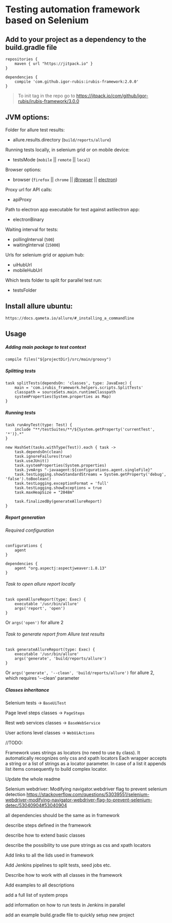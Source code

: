 # Testing automation framework based on Selenium

## Add to your project as a dependency to the build.gradle file
```
repositories {
    maven { url "https://jitpack.io" }
}

dependencies {
    compile 'com.github.igor-rubis:irubis-framework:2.0.0'
}
```
> To init tag in the repo go to https://jitpack.io/com/github/igor-rubis/irubis-framework/3.0.0

## JVM options:
Folder for allure test results:
* allure.results.directory (`build/reports/allure`)

Running tests locally, in selenium grid or on mobile device:
* testsMode (`mobile` || `remote` || `local`)

Browser options:
* browser (`firefox` || `chrome` || [jBrowser](https://github.com/MachinePublishers/jBrowserDriver) || [electron](https://github.com/electron))

Proxy url for API calls:
* apiProxy

Path to electron app executable for test against astilectron app:
* electronBinary

Waiting interval for tests:
* pollingInterval (`500`)
* waitingInterval (`15000`)

Urls for selenium grid or appium hub:
* uiHubUrl
* mobileHubUrl

Which tests folder to split for parallel test run:
* testsFolder

## Install allure ubuntu:
```https://docs.qameta.io/allure/#_installing_a_commandline```

## Usage
##### Adding main package to test context
```
compile files("${projectDir}/src/main/groovy")
```

##### Splitting tests
```
task splitTests(dependsOn: 'classes', type: JavaExec) {
    main = 'com.irubis_framework.helpers.scripts.SplitTests'
    classpath = sourceSets.main.runtimeClasspath
    systemProperties(System.properties as Map)
}
```

##### Running tests
```
task runAnyTest(type: Test) {
    include "**/testSuites/**/${System.getProperty('currentTest', '*')}.*"
}

new HashSet(tasks.withType(Test)).each { task ->
    task.dependsOn(clean)
    task.ignoreFailures(true)
    task.useJUnit()
    task.systemProperties(System.properties)
    task.jvmArgs "-javaagent:${configurations.agent.singleFile}"
    task.testLogging.showStandardStreams = System.getProperty('debug', 'false').toBoolean()
    task.testLogging.exceptionFormat = 'full'
    task.testLogging.showExceptions = true
    task.maxHeapSize = "2048m"

    task.finalizedBy(generateAllureReport)
}
```

##### Report generation
###### Required configuration
```
configurations {
    agent
}

dependencies {
    agent "org.aspectj:aspectjweaver:1.8.13"
}
```
###### Task to open allure report locally
```
task openAllureReport(type: Exec) {
    executable '/usr/bin/allure'
    args('report', 'open')
}
```
Or `args('open')`  for allure 2

###### Task to generate report from Allure test results
```
task generateAllureReport(type: Exec) {
    executable '/usr/bin/allure'
    args('generate', 'build/reports/allure')
}
```

Or `args('generate', '--clean', 'build/reports/allure')` for allure 2, which requires '--clean' parameter

##### Classes inheritance

Selenium tests -> `BaseUiTest`

Page level steps classes -> `PageSteps`

Rest web services classes -> `BaseWebService`

User actions level classes -> `WebUiActions`

//TODO:

Framework uses strings as locators (no need to use `By` class). It automatically recognizes only css and xpath locators
Each wrapper accepts a string or a list of strings as a locator parameter. In case of a list it appends list items
consequently to build complex locator.

Update the whole readme

Selenium webdriver: Modifying navigator.webdriver flag to prevent selenium detection
https://stackoverflow.com/questions/53039551/selenium-webdriver-modifying-navigator-webdriver-flag-to-prevent-selenium-detec/53040904#53040904

all dependencies should be the same as in framework

describe steps defined in the framework

describe how to extend basic classes

describe the possibility to use pure strings as css and xpath locators

Add links to all the lids used in framework

Add Jenkins pipelines to split tests, seed jobs etc.

Describe how to work with all classes in the framework

Add examples to all descriptions

add a full list of system props

add information on how to run tests in Jenkins in parallel

add an example build.gradle file to quickly setup new project
